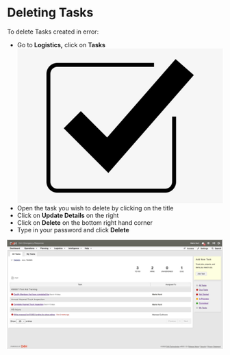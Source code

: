 # Deleting Tasks

To delete Tasks created in error:

* Go to **Logistics,** click on **Tasks** ![](../../.gitbook/assets/Tasks.png)
* Open the task you wish to delete by clicking on the title
* Click on **Update Details** on the right
* Click on **Delete** on the bottom right hand corner
* Type in your password and click **Delete**

![](<../../.gitbook/assets/Deleting Tasks.gif>)
